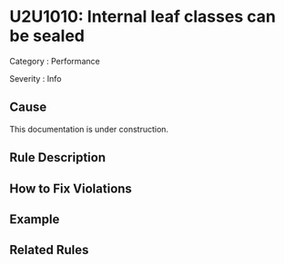 # U2U1010: Internal leaf classes can be sealed

Category : Performance

Severity : Info

## Cause

This documentation is under construction.

## Rule Description



## How to Fix Violations



## Example



## Related Rules

